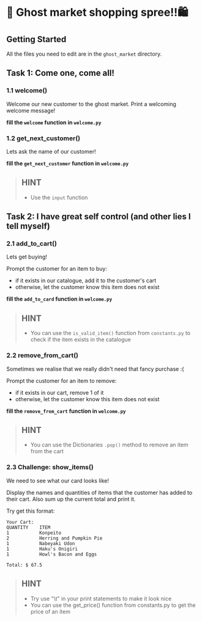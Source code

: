 # 👻 Ghost market shopping spree!!🛍️

## Getting Started
All the files you need to edit are in the `ghost_market` directory.

## Task 1: Come one, come all!
### 1.1 welcome()
Welcome our new customer to the ghost market. Print a welcoming welcome message!

**fill the `welcome` function in `welcome.py`**

### 1.2 get_next_customer()
Lets ask the name of our customer!

**fill the `get_next_customer` function in `welcome.py`**

> HINT
> -
> - Use the `input` function

## Task 2: I have great self control (and other lies I tell myself)
### 2.1 add_to_cart()
Lets get buying!

Prompt the customer for an item to buy:
- if it exists in our catalogue, add it to the customer's cart
- otherwise, let the customer know this item does not exist

**fill the `add_to_card` function in `welcome.py`**

> HINT
> -
> - You can use the `is_valid_item()` function from `constants.py` to check if the item exists in the catalogue

### 2.2 remove_from_cart()
Sometimes we realise that we really didn't need that fancy purchase :(

Prompt the customer for an item to remove:
- if it exists in our cart, remove 1 of it
- otherwise, let the customer know this item does not exist

**fill the `remove_from_cart` function in `welcome.py`**

> HINT
> -
> - You can use the Dictionaries `.pop()` method to remove an item from the cart

### 2.3 Challenge: show_items()
We need to see what our card looks like!

Display the names and quantities of items that the customer
has added to their cart. Also sum up the current total and print it.

Try get this format:

```
Your Cart:
QUANTITY    ITEM
1           Konpeito
2           Herring and Pumpkin Pie
1           Nabeyaki Udon
1           Haku's Onigiri
1           Howl's Bacon and Eggs

Total: $ 67.5
```

> HINT
> -
> - Try use "\t" in your print statements to make it look nice
> - You can use the get_price() function from constants.py to get the price of an item
